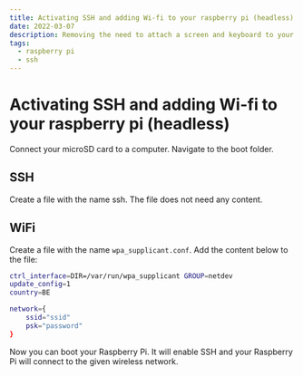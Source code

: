 ```yaml
---
title: Activating SSH and adding Wi-fi to your raspberry pi (headless)
date: 2022-03-07
description: Removing the need to attach a screen and keyboard to your pi from the get go.
tags:
  - raspberry pi
  - ssh
---
```

# Activating SSH and adding Wi-fi to your raspberry pi (headless)

Connect your microSD card to a computer. Navigate to the boot folder.

## SSH
Create a file with the name ssh. The file does not need any content.

## WiFi
Create a file with the name `wpa_supplicant.conf`. Add the content below to the file:

```bash
ctrl_interface=DIR=/var/run/wpa_supplicant GROUP=netdev
update_config=1
country=BE

network={
	ssid="ssid"
	psk="password"
}
```

Now you can boot your Raspberry Pi. It will enable SSH and your Raspberry Pi will connect to the given wireless network.